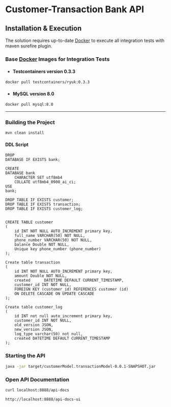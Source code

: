 # Customer-Transaction Bank API

## Installation & Execution
The solution requires up-to-date [Docker](https://www.docker.com/products/docker-desktop/) to execute all integration tests with maven surefire plugin.
### Base [Docker](https://www.docker.com/products/docker-desktop/) Images for Integration Tests
* #### Testcontainers version 0.3.3
```sh
docker pull testcontainers/ryuk:0.3.3
```
* #### MySQL version 8.0
```sh
docker pull mysql:8.0
```
---

### Building the Project
```sh
mvn clean install
```

#### DDL Script
```mysql
DROP
DATABASE IF EXISTS bank;

CREATE
DATABASE bank
    CHARACTER SET utf8mb4
    COLLATE utf8mb4_0900_ai_ci;
USE
bank;

DROP TABLE IF EXISTS customer;
DROP TABLE IF EXISTS transaction;
DROP TABLE IF EXISTS customer_log;


CREATE TABLE customer
(
	id INT NOT NULL AUTO_INCREMENT primary key,
    full_name VARCHAR(50) NOT NULL,
	phone_number VARCHAR(50) NOT NULL,
    balance Double NOT NULL,
	Unique key phone_number (phone_number)
);

Create table transaction
(
	id INT NOT NULL AUTO_INCREMENT primary key,
    amount Double NOT NULL,
    created      DATETIME DEFAULT CURRENT_TIMESTAMP,
    customer_id INT NOT NULL,
	FOREIGN KEY (customer_id) REFERENCES customer (id)
    ON DELETE CASCADE ON UPDATE CASCADE
);

Create table customer_log
(
	id INT not null auto_increment primary key,
    customer_id INT NOT NULL,
    old_version JSON,
    new_version JSON,
    log_type varchar(50) not null,
    created DATETIME DEFAULT CURRENT_TIMESTAMP
);
```

### Starting the API
```sh
java -jar target/customerModel.transactionModel-0.0.1-SNAPSHOT.jar
```
### Open API Documentation
```sh
curl localhost:8888/api-docs
```
```shell
http://localhost:8888/api-docs-ui
```



